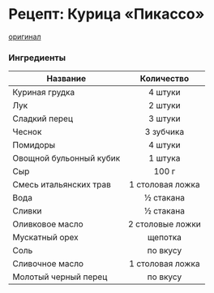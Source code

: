 # Рецепт: Курица «Пикассо»
[оригинал](https://eda.ru/recepty/osnovnye-blyuda/kurica-pikasso-25902)

### Ингредиенты
| Название        	      | Количество       |
| ----------------------- |:----------------:|
| Куриная грудка          | 4 штуки          |
| Лук                     | 2 штуки          |
| Сладкий перец           | 3 штуки          |
| Чеснок                  | 3 зубчика        |
| Помидоры                | 4 штуки          |
| Овощной бульонный кубик | 1 штука          |
| Сыр                     | 100 г            |
| Смесь итальянских трав  | 1 столовая ложка |
| Вода                    | ½ стакана        |
| Сливки                  | ½ стакана        |
| Оливковое масло         | 2 столовые ложки |
| Мускатный орех          | щепотка          |
| Соль                    | по вкусу         |
| Сливочное масло         | 1 столовая ложка |
| Молотый черный перец    | по вкусу         |